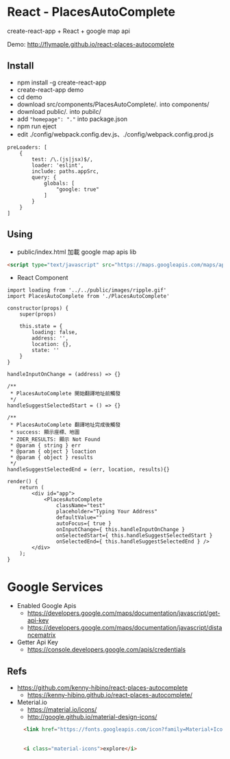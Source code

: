 # React - PlacesAutoComplete

create-react-app + React + google map api

Demo: http://flymaple.github.io/react-places-autocomplete

## Install

* npm install -g create-react-app
* create-react-app demo
* cd demo
* download src/components/PlacesAutoComplete/*.* into components/
* download public/*.* into pubilc/
* add `"homepage": "."` into package.json
* npm run eject
* edit ./config/webpack.config.dev.js、./config/webpack.config.prod.js
``` JS
preLoaders: [
    {
        test: /\.(js|jsx)$/,
        loader: 'eslint',
        include: paths.appSrc,
        query: {
            globals: [
                "google: true"
            ]
        }
    }
]
```

## Using
* public/index.html 加載 google map apis lib
``` HTML
<script type="text/javascript" src="https://maps.googleapis.com/maps/api/js?key={api_key}&libraries=places"></script>
```

* React Component
``` JS
import loading from '../../public/images/ripple.gif'
import PlacesAutoComplete from './PlacesAutoComplete'

constructor(props) {
    super(props)

    this.state = {
        loading: false,
        address: '',
        location: {},
        state: ''
    }
}

handleInputOnChange = (address) => {}

/**
 * PlacesAutoComplete 開始翻譯地址前觸發
 */
handleSuggestSelectedStart = () => {}

/**
 * PlacesAutoComplete 翻譯地址完成後觸發
 * success: 顯示座標、地圖
 * ZOER_RESULTS: 顯示 Not Found
 * @param { string } err
 * @param { object } loaction
 * @param { object } results
 */
handleSuggestSelectedEnd = (err, location, results){}

render() {
    return (
        <div id="app">
            <PlacesAutoComplete 
                className="test"
                placeholder="Typing Your Address"
                defaultValue=""
                autoFocus={ true }
                onInputChange={ this.handleInputOnChange }
                onSelectedStart={ this.handleSuggestSelectedStart }
                onSelectedEnd={ this.handleSuggestSelectedEnd } />
        </div>
    );
}
```

# Google Services
* Enabled Google Apis
  * https://developers.google.com/maps/documentation/javascript/get-api-key
  * https://developers.google.com/maps/documentation/javascript/distancematrix
* Getter Api Key
  * https://console.developers.google.com/apis/credentials

## Refs
* https://github.com/kenny-hibino/react-places-autocomplete
  * https://kenny-hibino.github.io/react-places-autocomplete/
* Meterial.io
  * https://material.io/icons/
  * http://google.github.io/material-design-icons/
  ``` HTML
    <link href="https://fonts.googleapis.com/icon?family=Material+Icons" rel="stylesheet">
    
    
    <i class="material-icons">explore</i>
  ```
